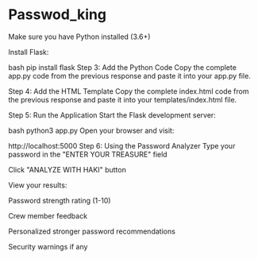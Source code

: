 # Passwod_king


Make sure you have Python installed (3.6+)

Install Flask:

bash
pip install flask
Step 3: Add the Python Code
Copy the complete app.py code from the previous response and paste it into your app.py file.

Step 4: Add the HTML Template
Copy the complete index.html code from the previous response and paste it into your templates/index.html file.

Step 5: Run the Application
Start the Flask development server:

bash
python3 app.py
Open your browser and visit:

http://localhost:5000
Step 6: Using the Password Analyzer
Type your password in the "ENTER YOUR TREASURE" field

Click "ANALYZE WITH HAKI" button

View your results:

Password strength rating (1-10)

Crew member feedback

Personalized stronger password recommendations

Security warnings if any
